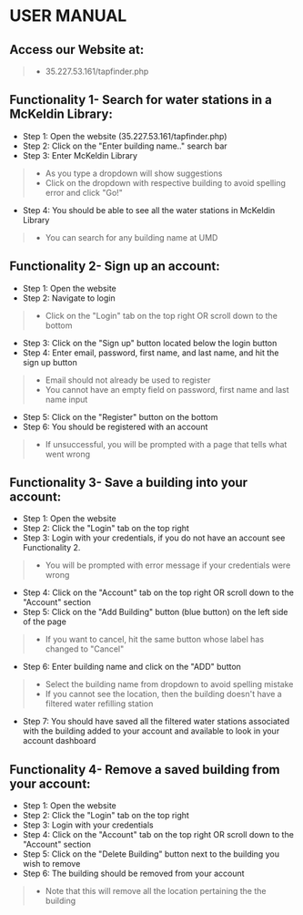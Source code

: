 # USER MANUAL

## Access our Website at:
>* 35.227.53.161/tapfinder.php

## Functionality 1- Search for water stations in a McKeldin Library:
* Step 1: Open the website (35.227.53.161/tapfinder.php)
* Step 2: Click on the "Enter building name.." search bar
* Step 3: Enter McKeldin Library
>* As you type a dropdown will show suggestions
>* Click on the dropdown with respective building to avoid spelling error and click "Go!"
* Step 4: You should be able to see all the water stations in McKeldin Library
>* You can search for any building name at UMD

## Functionality 2- Sign up an account:
* Step 1: Open the website
* Step 2: Navigate to login
>* Click on the "Login" tab on the top right OR scroll down to the bottom
* Step 3: Click on the "Sign up" button located below the login button
* Step 4: Enter email, password, first name, and last name, and hit the sign up button
>* Email should not already be used to register
>* You cannot have an empty field on password, first name and last name input
* Step 5: Click on the "Register" button on the bottom
* Step 6: You should be registered with an account
>* If unsuccessful, you will be prompted with a page that tells what went wrong

## Functionality 3- Save a building into your account:
* Step 1: Open the website
* Step 2: Click the "Login" tab on the top right
* Step 3: Login with your credentials, if you do not have an account see Functionality 2.
>* You will be prompted with error message if your credentials were wrong
* Step 4: Click on the "Account" tab on the top right OR scroll down to the "Account" section
* Step 5: Click on the "Add Building" button (blue button) on the left side of the page
>* If you want to cancel, hit the same button whose label has changed to "Cancel"
* Step 6: Enter building name and click on the "ADD" button
>* Select the building name from dropdown to avoid spelling mistake
>* If you cannot see the location, then the building doesn't have a filtered water refilling station
* Step 7: You should have saved all the filtered water stations associated with the building added to your account and available to look in your account dashboard

## Functionality 4- Remove a saved building from your account:
* Step 1: Open the website
* Step 2: Click the "Login" tab on the top right
* Step 3: Login with your credentials
* Step 4: Click on the "Account" tab on the top right OR scroll down to the "Account" section
* Step 5: Click on the "Delete Building" button next to the building you wish to remove
* Step 6: The building should be removed from your account
>* Note that this will remove all the location pertaining the the building
